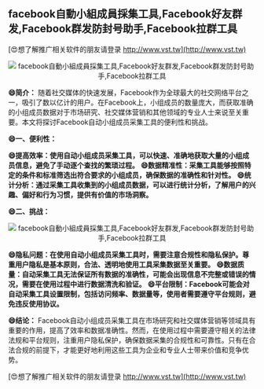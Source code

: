 ## **facebook自動小組成員採集工具,Facebook好友群发,Facebook群发防封号助手,Facebook拉群工具**

[😍想了解推广相关软件的朋友请登录 http://www.vst.tw](http://www.vst.tw)

 <center><img src="https://vst.tw/MP4/tuiguang/png/6.png" alt="facebook自動小組成員採集工具,Facebook好友群发,Facebook群发防封号助手,Facebook拉群工具"></center>

**😄简介：**
随着社交媒体的快速发展，Facebook作为全球最大的社交网络平台之一，吸引了数以亿计的用户。在Facebook上，小组成员的数量庞大，而获取准确的小组成员数据对于市场研究、社交媒体营销和其他领域的专业人士来说至关重要。本文将探讨Facebook自动小组成员采集工具的便利性和挑战。

**😄一、便利性：**

**😄提高效率：使用自动小组成员采集工具，可以快速、准确地获取大量的小组成员信息，避免了手动逐个查找的繁琐过程。**
**😄数据精准性：采集工具能够按照特定的条件和标准筛选出符合要求的小组成员，确保数据的准确性和针对性。**
**😄统计分析：通过采集工具收集到的小组成员数据，可以进行统计分析，了解用户的兴趣、偏好和行为习惯，提供有价值的市场洞察。**

**😄二、挑战：**

 <center><img src="https://vst.tw/MP4/tuiguang/png/4.png" alt="facebook自動小組成員採集工具,Facebook好友群发,Facebook群发防封号助手,Facebook拉群工具"></center>

**😄隐私问题：在使用自动小组成员采集工具时，需要注意合规性和隐私保护。尊重用户隐私是基本原则，合法、透明地使用工具采集数据至关重要。**
**😄数据质量：自动采集工具无法保证所有数据的准确性，可能会出现信息不完整或错误的情况，需要在使用过程中进行数据清洗和验证。**
**😄平台限制：Facebook可能会对自动采集工具设置限制，包括访问频率、数据量等，使用者需要遵守平台规则，避免违反使用协议。**

**😄结论：**
Facebook自动小组成员采集工具在市场研究和社交媒体营销等领域具有重要的作用，提高了效率和数据准确性。然而，在使用过程中需要遵守相关的法律法规和平台规则，注重用户隐私保护，确保数据采集的合规性和可靠性。只有在合法合规的前提下，才能更好地利用这些工具为企业和专业人士带来价值和竞争优势。

[😍想了解推广相关软件的朋友请登录 http://www.vst.tw](http://www.vst.tw)



